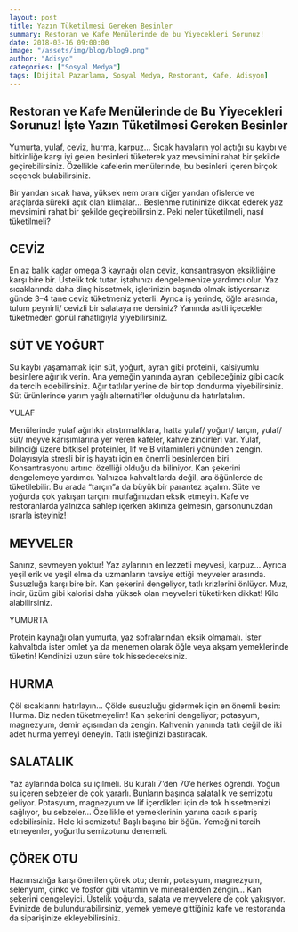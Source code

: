 ```yaml
---
layout: post
title: Yazın Tüketilmesi Gereken Besinler
summary: Restoran ve Kafe Menülerinde de bu Yiyecekleri Sorunuz!
date: 2018-03-16 09:00:00
image: "/assets/img/blog/blog9.png"
author: "Adisyo"
categories: ["Sosyal Medya"]
tags: [Dijital Pazarlama, Sosyal Medya, Restorant, Kafe, Adisyon]
---
```

## Restoran ve Kafe Menülerinde de Bu Yiyecekleri Sorunuz! İşte Yazın Tüketilmesi Gereken Besinler

Yumurta, yulaf, ceviz, hurma, karpuz… Sıcak havaların yol açtığı su kaybı ve 
bitkinliğe karşı iyi gelen besinleri tüketerek yaz mevsimini rahat bir şekilde 
geçirebilirsiniz. Özellikle kafelerin menülerinde, bu besinleri içeren birçok 
seçenek bulabilirsiniz.

Bir yandan sıcak hava, yüksek nem oranı diğer yandan ofislerde ve araçlarda 
sürekli açık olan klimalar… Beslenme rutininize dikkat ederek yaz mevsimini 
rahat bir şekilde geçirebilirsiniz. Peki neler tüketilmeli, nasıl tüketilmeli?

## CEVİZ

En az balık kadar omega 3 kaynağı olan ceviz, konsantrasyon eksikliğine karşı 
bire bir. Üstelik tok tutar, iştahınızı dengelemenize yardımcı olur. Yaz 
sıcaklarında daha dinç hissetmek, işlerinizin başında olmak istiyorsanız 
günde 3–4 tane ceviz tüketmeniz yeterli. Ayrıca iş yerinde, öğle arasında, 
tulum peynirli/ cevizli bir salataya ne dersiniz? Yanında asitli içecekler 
tüketmeden gönül rahatlığıyla yiyebilirsiniz.

## SÜT VE YOĞURT

Su kaybı yaşamamak için süt, yoğurt, ayran gibi proteinli, kalsiyumlu 
besinlere ağırlık verin. Ana yemeğin yanında ayran içebileceğiniz gibi cacık da 
tercih edebilirsiniz. Ağır tatlılar yerine de bir top dondurma yiyebilirsiniz. Süt 
ürünlerinde yarım yağlı alternatifler olduğunu da hatırlatalım.

YULAF

Menülerinde yulaf ağırlıklı atıştırmalıklara, hatta yulaf/ yoğurt/ tarçın, yulaf/ 
süt/ meyve karışımlarına yer veren kafeler, kahve zincirleri var. Yulaf, 
bilindiği üzere bitkisel proteinler, lif ve B vitaminleri yönünden zengin. 
Dolayısıyla stresli bir iş hayatı için en önemli besinlerden biri. Konsantrasyonu 
artırıcı özelliği olduğu da biliniyor. Kan şekerini dengelemeye yardımcı. 
Yalnızca kahvaltılarda değil, ara öğünlerde de tüketilebilir. Bu arada “tarçın”a 
da büyük bir parantez açalım. Süte ve yoğurda çok yakışan tarçını 
mutfağınızdan eksik etmeyin. Kafe ve restoranlarda yalnızca sahlep içerken 
aklınıza gelmesin, garsonunuzdan ısrarla isteyiniz!

## MEYVELER

Sanırız, sevmeyen yoktur! Yaz aylarının en lezzetli meyvesi, karpuz… Ayrıca 
yeşil erik ve yeşil elma da uzmanların tavsiye ettiği meyveler arasında. 
Susuzluğa karşı bire bir. Kan şekerini dengeliyor, tatlı krizlerini önlüyor. Muz, 
incir, üzüm gibi kalorisi daha yüksek olan meyveleri tüketirken dikkat! Kilo 
alabilirsiniz.

YUMURTA

Protein kaynağı olan yumurta, yaz sofralarından eksik olmamalı. İster 
kahvaltıda ister omlet ya da menemen olarak öğle veya akşam yemeklerinde 
tüketin! Kendinizi uzun süre tok hissedeceksiniz.

## HURMA

Çöl sıcaklarını hatırlayın… Çölde susuzluğu gidermek için en önemli besin: 
Hurma. Biz neden tüketmeyelim! Kan şekerini dengeliyor; potasyum, 
magnezyum, demir açısından da zengin. Kahvenin yanında tatlı değil de iki 
adet hurma yemeyi deneyin. Tatlı isteğinizi bastıracak.

## SALATALIK

Yaz aylarında bolca su içilmeli. Bu kuralı 7’den 70’e herkes öğrendi. Yoğun su 
içeren sebzeler de çok yararlı. Bunların başında salatalık ve semizotu geliyor. 
Potasyum, magnezyum ve lif içerdikleri için de tok hissetmenizi sağlıyor, bu 
sebzeler… Özellikle et yemeklerinin yanına cacık sipariş edebilirsiniz. Hele ki 
semizotu! Başlı başına bir öğün. Yemeğini tercih etmeyenler, yoğurtlu 
semizotunu denemeli.

## ÇÖREK OTU

Hazımsızlığa karşı önerilen çörek otu; demir, potasyum, magnezyum, 
selenyum, çinko ve fosfor gibi vitamin ve minerallerden zengin… Kan şekerini 
dengeleyici. Üstelik yoğurda, salata ve meyvelere de çok yakışıyor. Evinizde 
de bulundurabilirsiniz, yemek yemeye gittiğiniz kafe ve restoranda da 
siparişinize ekleyebilirsiniz.

